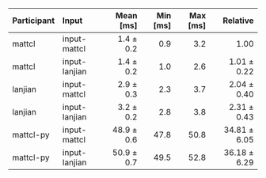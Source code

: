 | Participant | Input | Mean [ms] | Min [ms] | Max [ms] | Relative |
|:---|:---|---:|---:|---:|---:|
| mattcl | input-mattcl | 1.4 ± 0.2 | 0.9 | 3.2 | 1.00 |
| mattcl | input-lanjian | 1.4 ± 0.2 | 1.0 | 2.6 | 1.01 ± 0.22 |
| lanjian | input-mattcl | 2.9 ± 0.3 | 2.3 | 3.7 | 2.04 ± 0.40 |
| lanjian | input-lanjian | 3.2 ± 0.2 | 2.8 | 3.8 | 2.31 ± 0.43 |
| mattcl-py | input-mattcl | 48.9 ± 0.6 | 47.8 | 50.8 | 34.81 ± 6.05 |
| mattcl-py | input-lanjian | 50.9 ± 0.7 | 49.5 | 52.8 | 36.18 ± 6.29 |
